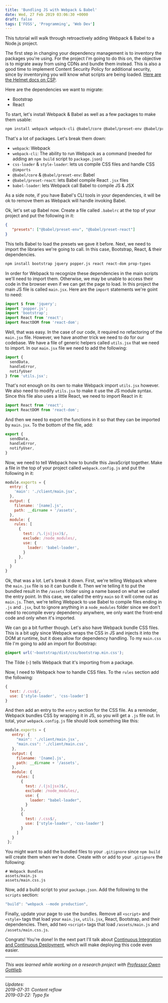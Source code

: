 ```yaml
---
title: 'Bundling JS with Webpack & Babel'
date: Wed, 27 Feb 2019 03:06:30 +0000
draft: false
tags: ['FOSS', 'Programming', 'Web Dev']
---
```


This tutorial will walk through retroactively adding Webpack & Babel to a Node.js project.

The first step in changing your dependency management is to inventory the packages you're using. For the project I'm going to do this on, the objective is to migrate away from using CDNs and bundle them instead. This is also a good time to implement Content Security Policy for additional security, since by inventorying you will know what scripts are being loaded. [Here are the Helmet docs on CSP](https://helmetjs.github.io/docs/csp/).

Here are the dependencies we want to migrate:

*   Bootstrap
*   React

To start, let's install Webpack & Babel as well as a few packages to make them usable:

```bash
npm install webpack webpack-cli @babel/core @babel/preset-env @babel/preset-react babel-loader css-loader style-loader --save-dev
```

That's a lot of packages. Let's break them down:

*   `webpack`: Webpack
*   `webpack-cli`: The ability to run Webpack as a command (needed for adding an `npm build` script to `package.json`)
*   `css-loader` & `style-loader`: lets us compile CSS files and handle CSS `@imports`
*   `@babel/core` & `@babel/preset-env`: Babel
*   `@babel/preset-react`: lets Babel compile React `.jsx` files
*   `babel-loader`: lets Webpack call Babel to compile JS & JSX

As a side note, if you have Babel's CLI tools in your dependencies, it will be ok to remove them as Webpack will handle invoking Babel.

Ok, let's set up Babel now. Create a file called `.babelrc` at the top of your project and put the following in it:

```json
{  
   "presets": ["@babel/preset-env", "@babel/preset-react"]  
}
```

This tells Babel to load the presets we gave it before. Next, we need to import the libraries we're going to call. In this case, Bootstrap, React, & their dependencies.

```bash
npm install bootstrap jquery popper.js react react-dom prop-types
```

In order for Webpack to recognize these dependencies in the main scripts we'll need to import them. Otherwise, we may be unable to access their code in the browser even if we can get the page to load. In this project the main JS file is called `main.jsx`. Here are the `import` statements we're goint to need:

```js
import $ from 'jquery';  
import 'popper.js';  
import 'bootstrap';  
import React from 'react';  
import ReactDOM from 'react-dom';
```

Well, that was easy. In the case of our code, it required no refactoring of the `main.jsx` file. However, we have another trick we need to do for our codebase. We have a file of generic helpers called `utils.jsx` that we need to import. In our `main.jsx` file we need to add the following:

```js
import {
  sendData,
  handleError,
  notifyUser
} from 'utils.jsx';
```

That's not enough on its own to make Webpack import `utils.jsx` however. We also need to modify `utils.jsx` to make it use the JS module syntax. Since this file also uses a little React, we need to import React in it:

```js
import React from 'react';  
import ReactDOM from 'react-dom';  
```

And then we need to export the functions in it so that they can be imported by `main.jsx`. To the bottom of the file, add:

```js
export {  
  sendData,  
  handleError,  
  notifyUser,  
}
```

Now, we need to tell Webpack how to bundle this JavaScript together. Make a file in the top of your project called `webpack.config.js` and put the following in it:

```js
module.exports = {  
  entry: {  
    'main': './client/main.jsx',  
  },  
  output: {  
    filename: '[name].js',  
    path: __dirname + '/assets',  
  },  
  module: {  
    rules: [  
      {  
        test: /\.(js|jsx)$/,  
        exclude: /node_modules/,  
        use: {  
          loader: 'babel-loader',  
        }  
      },  
    ]  
  }  
}
```

Ok, that was a lot. Let's break it down. First, we're telling Webpack where the `main.jsx` file is so it can bundle it. Then we're telling it to put the bundled result in the `/assets` folder using a name based on what we called the entry point. In this case, we called the entry `main` so it will come out as `main.js`. Then, we're telling Webpack to use Babel to compile files ending in `.js` and `.jsx`, but to ignore anything in a `node_modules` folder since we don't need to recompile every dependency anywhere, we only want the front-end code and only when it's imported.

We can go a bit further though. Let's also have Webpack bundle CSS files. This is a bit ugly since Webpack wraps the CSS in JS and injects it into the DOM at runtime, but it does allow for dependency handling. To my `main.css` file I'm going to add an import for Bootstrap:

```css
@import url('~bootstrap/dist/css/bootstrap.min.css');
```

The Tilde (`~`) tells Webpack that it's importing from a package.

Now, I need to Webpack how to handle CSS files. To the `rules` section add the following:

```js
{  
  test: /.css$/,  
  use: ['style-loader', 'css-loader']  
}
```

And then add an entry to the `entry` section for the CSS file. As a reminder, Webpack bundles CSS by wrapping it in JS, so you will get a `.js` file out. In total, your `webpack.config.js` file should look something like this:

```js
module.exports = {  
   entry: {  
     "main": './client/main.jsx',  
     "main.css": './client/main.css',  
   },  
   output: {  
     filename: '[name].js',  
     path: __dirname + '/assets',  
   },  
   module: {  
     rules: [  
       {  
         test: /.(js|jsx)$/,  
         exclude: /node_modules/,  
         use: {  
           loader: "babel-loader",  
         }  
       },  
       {  
         test: /.css$/,  
         use: ['style-loader', 'css-loader']  
       }  
     ]  
   }  
 };
```

You might want to add the bundled files to your `.gitignore` since `npm build` will create them when we're done. Create with or add to your `.gitignore` the following:

```
# Webpack Bundles  
assets/main.js  
assets/main.css.js
```

Now, add a build script to your `package.json`. Add the following to the `scripts` section:

```js
"build": "webpack --mode production",  

```

Finally, update your page to use the bundles. Remove all `<script>` and `<style>` tags that load your `main.jsx`, `utils.jsx`, React, Bootstrap, and their dependencies. Then, add two `<script>` tags that load `/assets/main.js` and `/assets/main.css.js`.

Congrats! You're done! In the next part I'll talk about [Continuous Integration and Continuous Deployment](https://blog.ctmartin.me/?p=296), which will make deploying this code even easier.

---

_This was learned while working on a research project with_ [_Professor Owen Gottlieb_](http://owengottlieb.org/)_._

---

_Updates:_  
_2019-07-31: Content reflow_  
_2019-03-22: Typo fix_
